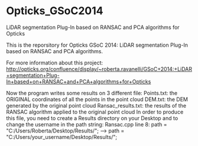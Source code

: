 Opticks_GSoC2014
================

LiDAR segmentation Plug-In based on RANSAC and PCA algorithms for Opticks

This is the reporsitory for Opticks GSoC 2014: LiDAR segmentation Plug-In based on RANSAC and PCA algorithms.

For more information about this project: http://opticks.org/confluence/display/~roberta.ravanelli/GSoC+2014:+LiDAR+segmentation+Plug-In+based+on+RANSAC+and+PCA+algorithms+for+Opticks

Now the program writes some results on 3 different file:
Points.txt: the  ORIGINAL coordinates of all the points in the point cloud
DEM.txt: the DEM generated by the original point cloud
Ransac_results.txt: the results of the RANSAC algorithm applied to the original point cloud
In order to produce this file, you need to create a Results directory on your Desktop and to change the username in the path string:
Ransac.cpp line 8: path = "C:/Users/Roberta/Desktop/Results/"; --> path = "C:/Users/your_username/Desktop/Results/";
